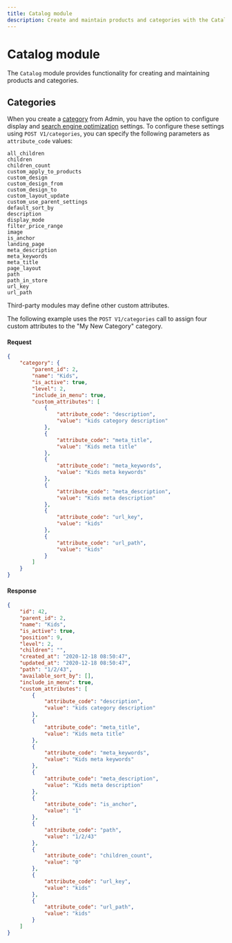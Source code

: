 ```yaml
---
title: Catalog module
description: Create and maintain products and categories with the Catalog module.
--- 
```

 
# Catalog module

The `Catalog` module provides functionality for creating and maintaining products and categories.

## Categories

When you create a [category](https://glossary.magento.com/category) from Admin, you have the option to configure display and [search engine optimization](https://glossary.magento.com/search-engine-optimization) settings. To configure these settings using `POST V1/categories`, you can specify the following parameters as `attribute_code` values:

```text
all_children
children
children_count
custom_apply_to_products
custom_design
custom_design_from
custom_design_to
custom_layout_update
custom_use_parent_settings
default_sort_by
description
display_mode
filter_price_range
image
is_anchor
landing_page
meta_description
meta_keywords
meta_title
page_layout
path
path_in_store
url_key
url_path
```

Third-party modules may define other custom attributes.

The following example uses the `POST V1/categories` call to assign four custom attributes to the "My New Category" category.

<CodeBlock slots="heading, code" repeat="2" languages="JSON, JSON" />

#### Request

```json
{
    "category": {
        "parent_id": 2,
        "name": "Kids",
        "is_active": true,
        "level": 2,
        "include_in_menu": true,
        "custom_attributes": [
            {
                "attribute_code": "description",
                "value": "kids category description"
            },
            {
                "attribute_code": "meta_title",
                "value": "Kids meta title"
            },
            {
                "attribute_code": "meta_keywords",
                "value": "Kids meta keywords"
            },
            {
                "attribute_code": "meta_description",
                "value": "Kids meta description"
            },
            {
                "attribute_code": "url_key",
                "value": "kids"
            },
            {
                "attribute_code": "url_path",
                "value": "kids"
            }
        ]
    }
}
```

#### Response

```json
{
    "id": 42,
    "parent_id": 2,
    "name": "Kids",
    "is_active": true,
    "position": 9,
    "level": 2,
    "children": "",
    "created_at": "2020-12-18 08:50:47",
    "updated_at": "2020-12-18 08:50:47",
    "path": "1/2/43",
    "available_sort_by": [],
    "include_in_menu": true,
    "custom_attributes": [
        {
            "attribute_code": "description",
            "value": "kids category description"
        },
        {
            "attribute_code": "meta_title",
            "value": "Kids meta title"
        },
        {
            "attribute_code": "meta_keywords",
            "value": "Kids meta keywords"
        },
        {
            "attribute_code": "meta_description",
            "value": "Kids meta description"
        },
        {
            "attribute_code": "is_anchor",
            "value": "1"
        },
        {
            "attribute_code": "path",
            "value": "1/2/43"
        },
        {
            "attribute_code": "children_count",
            "value": "0"
        },
        {
            "attribute_code": "url_key",
            "value": "kids"
        },
        {
            "attribute_code": "url_path",
            "value": "kids"
        }
    ]
}
```
